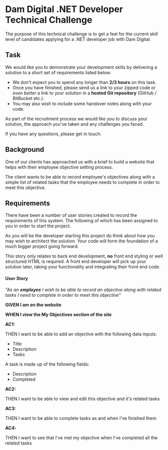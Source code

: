 # Dam Digital .NET Developer Technical Challenge

The purpose of this technical challenge is to get a feel for the current skill level of candidates applying for a .NET developer job with Dam Digital.

## Task
We would like you to demonstrate your development skills by delivering a solution to a short set of requirements listed below.

* We don't expect you to spend any longer than **2/3 hours** on this task. 
* Once you have finished, please send us a link to your zipped code or *even better* a link to your solution in a **hosted Git repository** (GitHub / BitBucket etc.).
* You may also wish to include some handover notes along with your code.

As part of the recruitment process we would like you to discuss your solution, the approach you've taken and any challenges you faced.

If you have any questions, please get in touch.

## Background
One of our clients has approached us with a brief to build a website that helps with their employee objective setting process.

The client wants to be able to record employee's objectives along with a simple list of related tasks that the employee needs to complete in order to meet this objective.

## Requirements
There have been a number of user stories created to record the requirements of this system. The following of which has been assigned to you in order to start the project.

As you will be the developer starting this project do think about how you may wish to architect the solution. Your code will form the foundation of a much bigger project going forward. 

This story only relates to back end development, **no** front end styling or well structured HTML is required. A front end developer will pick up your solution later, taking your functionality and integrating their front end code.

#### User Story

_"As an **employee** I wish to be able to record an objective along with related tasks I need to complete in order to meet this objective"_

**GIVEN I am on the website**
 
**WHEN I view the My Objectives section of the site**

**AC1:**

THEN I want to be able to add an objective with the following data inputs:

* Title
* Description
* Tasks

A task is made up of the following fields:

* Description
* Completed

**AC2:**

THEN I want to be able to view and edit this objective and it's related tasks

**AC3:**

THEN I want to be able to complete tasks as and when I've finished them

**AC4:**

THEN I want to see that I've met my objective when I've completed all the related tasks
